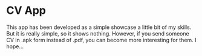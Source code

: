 # CV App

This app has been developed as a simple showcase a little bit of my skills. But it is really simple, so it shows nothing. However, if you send someone CV in .apk form instead of .pdf, you can become more interesting for them. I hope...
